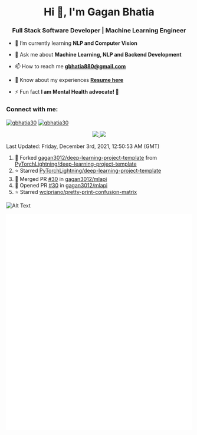 <h1 align="center">Hi 👋, I'm Gagan Bhatia</h1>
<h3 align="center">Full Stack Software Developer | Machine Learning Engineer</h3>

- 🌱 I’m currently learning **NLP and Computer Vision**

- 💬 Ask me about **Machine Learning, NLP and Backend Development**

- 📫 How to reach me **gbhatia880@gmail.com**

- 📄 Know about my experiences [**Resume here**](https://drive.google.com/file/d/1VebQQLX8_SjgyhgccZByyDmtsXevF4Zf/view?usp=sharing)

- ⚡ Fun fact **I am Mental Health advocate! 🧠**

<h3 align="left">Connect with me:</h3>
<p align="left">
<a href="https://twitter.com/gbhatia30" target="blank"><img align="center" src="https://cdn.jsdelivr.net/npm/simple-icons@3.0.1/icons/twitter.svg" alt="gbhatia30" height="30" width="40" /></a>
<a href="https://linkedin.com/in/gbhatia30" target="blank"><img align="center" src="https://cdn.jsdelivr.net/npm/simple-icons@3.0.1/icons/linkedin.svg" alt="gbhatia30" height="30" width="40" /></a>
</p>

<p align="center">
<a href="https://github-readme-stats.vercel.app/api?username=gagan3012&count_private=true&show_icons=true&include_all_commits=false&hide_border=true&hide_title=true">
  <img width="48%"  src="https://github-readme-stats.vercel.app/api?username=gagan3012&count_private=true&show_icons=true&include_all_commits=false&hide_border=true&hide_title=true" />
</a>
<a href="https://github-readme-streak-stats.herokuapp.com/?user=gagan3012&hide_border=true">
  <img width="48%"  src="https://github-readme-streak-stats.herokuapp.com/?user=gagan3012&hide_border=true" />
</a>
</p>

<!--RECENT_ACTIVITY:last_update-->
Last Updated: Friday, December 3rd, 2021, 12:50:53 AM (GMT)
<!--RECENT_ACTIVITY:last_update_end-->
<!--RECENT_ACTIVITY:start-->

1. 🔱 Forked [gagan3012/deep-learning-project-template](https://github.com/gagan3012/deep-learning-project-template) from [PyTorchLightning/deep-learning-project-template](https://github.com/PyTorchLightning/deep-learning-project-template)
2. ⭐ Starred [PyTorchLightning/deep-learning-project-template](https://github.com/PyTorchLightning/deep-learning-project-template)
3. 🎉 Merged PR [#30](https://github.com/gagan3012/mlapi/pull/30) in [gagan3012/mlapi](https://github.com/gagan3012/mlapi)
4. 💪 Opened PR [#30](https://github.com/gagan3012/mlapi/pull/30) in [gagan3012/mlapi](https://github.com/gagan3012/mlapi)
5. ⭐ Starred [wcipriano/pretty-print-confusion-matrix](https://github.com/wcipriano/pretty-print-confusion-matrix)
<!--RECENT_ACTIVITY:end-->

![Alt Text](https://github.com/gagan3012/gagan3012/blob/output/github-contribution-grid-snake.gif)

![Metrics](https://github.com/gagan3012/gagan3012/blob/main/github-metrics.svg)
